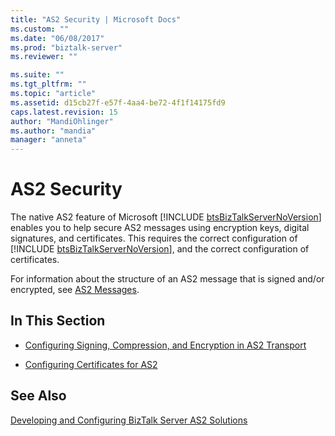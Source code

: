 ```yaml
---
title: "AS2 Security | Microsoft Docs"
ms.custom: ""
ms.date: "06/08/2017"
ms.prod: "biztalk-server"
ms.reviewer: ""

ms.suite: ""
ms.tgt_pltfrm: ""
ms.topic: "article"
ms.assetid: d15cb27f-e57f-4aa4-be72-4f1f14175fd9
caps.latest.revision: 15
author: "MandiOhlinger"
ms.author: "mandia"
manager: "anneta"
---
```

# AS2 Security
The native AS2 feature of Microsoft [!INCLUDE [btsBizTalkServerNoVersion](../includes/btsbiztalkservernoversion-md.md)] enables you to help secure AS2 messages using encryption keys, digital signatures, and certificates. This requires the correct configuration of [!INCLUDE [btsBizTalkServerNoVersion](../includes/btsbiztalkservernoversion-md.md)], and the correct configuration of certificates.  
  
 For information about the structure of an AS2 message that is signed and/or encrypted, see [AS2 Messages](../core/as2-messages.md).  
  
## In This Section  
  
-   [Configuring Signing, Compression, and Encryption in AS2 Transport](../core/configuring-signing-compression-and-encryption-in-as2-transport.md)  
  
-   [Configuring Certificates for AS2](../core/configuring-certificates-for-as2.md)  
  
## See Also  
 [Developing and Configuring BizTalk Server AS2 Solutions](../core/developing-and-configuring-biztalk-server-as2-solutions.md)